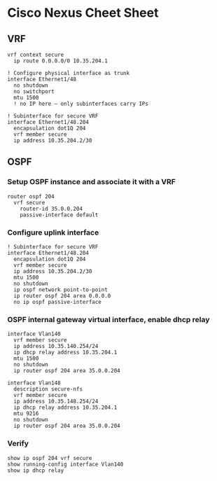 # Cisco Nexus Cheet Sheet

## VRF
```
vrf context secure
  ip route 0.0.0.0/0 10.35.204.1

! Configure physical interface as trunk
interface Ethernet1/48
  no shutdown
  no switchport
  mtu 1500
  ! no IP here — only subinterfaces carry IPs

! Subinterface for secure VRF
interface Ethernet1/48.204
  encapsulation dot1Q 204
  vrf member secure
  ip address 10.35.204.2/30
```

## OSPF 
### Setup OSPF instance and associate it with a VRF
```
router ospf 204
  vrf secure
    router-id 35.0.0.204
    passive-interface default
```

### Configure uplink interface
```
! Subinterface for secure VRF
interface Ethernet1/48.204
  encapsulation dot1Q 204
  vrf member secure
  ip address 10.35.204.2/30
  mtu 1500
  no shutdown
  ip ospf network point-to-point
  ip router ospf 204 area 0.0.0.0
  no ip ospf passive-interface
```

### OSPF internal gateway virtual interface, enable dhcp relay
```
interface Vlan140
  vrf member secure
  ip address 10.35.140.254/24
  ip dhcp relay address 10.35.204.1
  mtu 1500
  no shutdown
  ip router ospf 204 area 35.0.0.204

interface Vlan148
  description secure-nfs
  vrf member secure
  ip address 10.35.148.254/24
  ip dhcp relay address 10.35.204.1
  mtu 9216
  no shutdown
  ip router ospf 204 area 35.0.0.204
```

### Verify
```
show ip ospf 204 vrf secure
show running-config interface Vlan140
show ip dhcp relay
```

